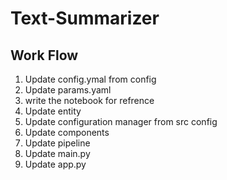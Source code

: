 # Text-Summarizer


## Work Flow

1. Update config.ymal from config 
2. Update params.yaml
3. write the notebook for refrence
3. Update entity
4. Update configuration manager from src config 
5. Update components
6. Update pipeline 
7. Update main.py
8. Update app.py

